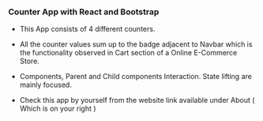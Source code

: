 ### Counter App with React and Bootstrap

- This App consists of 4 different counters.

- All the counter values sum up to the badge adjacent to Navbar which is the functionality observed in Cart section of a Online E-Commerce Store.

- Components, Parent and Child components Interaction. State lifting are mainly focused.

- Check this app by yourself from the website link available under About ( Which is on your right )

